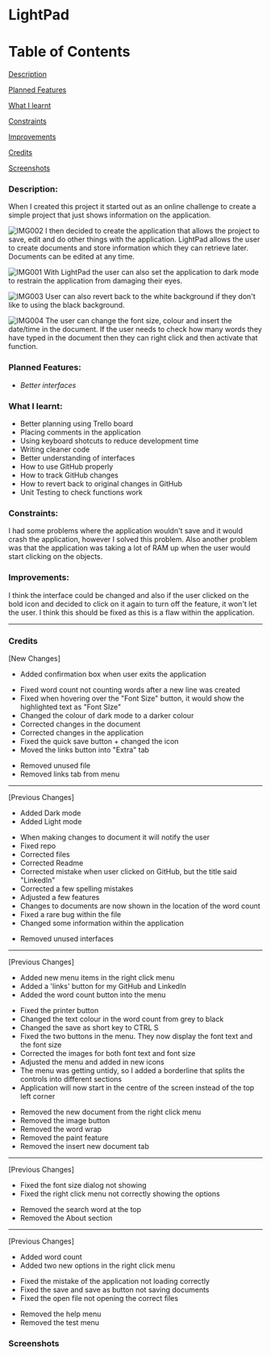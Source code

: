 # LightPad #

# Table of Contents

[Description](#Description)  
<a name="Description"/>

[Planned Features](#Planned_Features)  
<a name="Planned_Features"/>

[What I learnt](#What_I_Learnt)  
<a name="What I Learnt"/>

[Constraints](#Constraints)  
<a name="Constraints"/>

[Improvements](#Improvements)  
<a name="Improvements"/>

[Credits](#Credits)  
<a name="Credits"/>

[Screenshots](#Screenshots)
<a name="Screenshots"/>


### Description:

When I created this project it started out as an online challenge to create a simple project that just shows information on the application. 

![IMG002](https://user-images.githubusercontent.com/45819118/72181775-f63be500-33e1-11ea-9185-25aed9574182.PNG)
I then decided to create the application that allows the project to save, edit and do other things with the application. LightPad allows the user to create documents and store information which they can retrieve later. Documents can be edited at any time.



![IMG001](https://user-images.githubusercontent.com/45819118/72182073-9bef5400-33e2-11ea-846c-379f93856e49.PNG)
With LightPad the user can also set the application to dark mode to restrain the application from damaging their eyes.

![IMG003](https://user-images.githubusercontent.com/45819118/72182075-9bef5400-33e2-11ea-937b-6910e20e46c7.PNG)
User can also revert back to the white background if they don't like to using the black background.

![IMG004](https://user-images.githubusercontent.com/45819118/72182076-9c87ea80-33e2-11ea-9076-a93381336570.PNG)
The user can change the font size, colour and insert the date/time in the document. If the user needs to check how many words they have typed in the document then they can right click and then activate that function.



### Planned Features:
* *Better interfaces*


### What I learnt:

- Better planning using Trello board
- Placing comments in the application
- Using keyboard shotcuts to reduce development time
- Writing cleaner code
- Better understanding of interfaces
- How to use GitHub properly
- How to track GitHub changes
- How to revert back to original changes in GitHub
- Unit Testing to check functions work

### Constraints:

I had some problems where the application wouldn't save and it would crash the application, however I solved this problem. Also another problem was that the application was taking a lot of RAM up when the user would start clicking on the objects.

### Improvements:

I think the interface could be changed and also if the user clicked on the bold icon and decided to click on it again to turn off the feature, it won't let the user. I think this should be fixed as this is a flaw within the application.

________________________________________________________________________________________________________________________________________

### Credits

[New Changes]
+ Added confirmation box when user exits the application
* Fixed word count not counting words after a new line was created
* Fixed when hovering over the "Font Size" button, it would show the highlighted text as "Font SIze"
* Changed the colour of dark mode to a darker colour
* Corrected changes in the document
* Corrected changes in the application
* Fixed the quick save button + changed the icon
* Moved the links button into "Extra" tab
- Removed unused file
- Removed links tab from menu
________________________________________________________________________________________________________________________________________

[Previous Changes]
+	Added Dark mode
+	Added Light mode
*	When making changes to document it will notify the user
*	Fixed repo
*	Corrected files
*	Corrected Readme
*	Corrected mistake when user clicked on GitHub, but the title said "LinkedIn"
*	Corrected a few spelling mistakes
*	Adjusted a few features
*	Changes to documents are now shown in the location of the word count
*	Fixed a rare bug within the file
*	Changed some information within the application
-	Removed unused interfaces
________________________________________________________________________________________________________________________________________

[Previous Changes]
+	Added new menu items in the right click menu
+	Added a 'links' button for my GitHub and LinkedIn
+	Added the word count button into the menu
*	Fixed the printer button
*	Changed the text colour in the word count from grey to black
*	Changed the save as short key to CTRL S
*	Fixed the two buttons in the menu. They now display the font text and the font size
*	Corrected the images for both font text and font size
*	Adjusted the menu and added in new icons
*	The menu was getting untidy, so I added a borderline that splits the controls into different sections
*	Application will now start in the centre of the screen instead of the top left corner
-	Removed the new document from the right click menu
-	Removed the image button
-	Removed the word wrap
-	Removed the paint feature
-	Removed the insert new document tab
________________________________________

[Previous Changes]
*	Fixed the font size dialog not showing
*	Fixed the right click menu not correctly showing the options
-	Removed the search word at the top
-	Removed the About section
________________________________________

[Previous Changes]
+	Added word count
+	Added two new options in the right click menu
*	Fixed the mistake of the application not loading correctly
*	Fixed the save and save as button not saving documents
*	Fixed the open file not opening the correct files
-	Removed the help menu
-	Removed the test menu


### Screenshots

